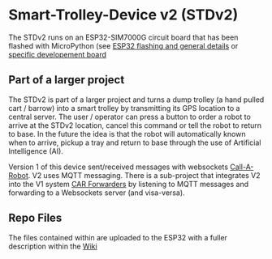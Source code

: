 # Smart-Trolley-Device v2 (STDv2)
The STDv2 runs on an ESP32-SIM7000G circuit board that has been flashed with MicroPython
(see [ESP32 flashing and general details](https://github.com/18684092/ESP32-MicroPython) or
[specific developement board](https://github.com/18684092/CAR)

## Part of a larger project
The STDv2 is part of a larger project and turns a dump trolley (a hand pulled cart / barrow) into a smart trolley by transmitting its GPS location to a central server. The user / operator can press a button to order a robot to arrive at the STDv2 location, cancel this command or tell the robot to return to base. In the future the idea is that the robot will automatically known when to arrive, pickup a tray and return to base through the use of Artificial Intelligence (AI).

Version 1 of this device sent/received messages with websockets [Call-A-Robot](https://github.com/LCAS/CallARobot). V2 uses MQTT messaging. There is a sub-project that integrates V2 into the V1 system [CAR Forwarders](https://github.com/18684092/CAR-Forwarders) by listening to MQTT messages and forwarding to a Websockets server (and visa-versa).

## Repo Files
The files contained within are uploaded to the ESP32 with a fuller description within the [Wiki](https://github.com/18684092/Smart-Trolley-V2/wiki)
